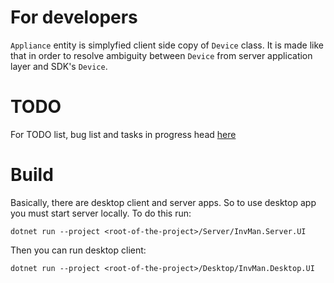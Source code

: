 # For developers
```Appliance``` entity is simplyfied client side copy of ```Device``` class. It is made like that in order to resolve ambiguity between ```Device``` from server application layer and SDK's ```Device```.

# TODO
For TODO list, bug list and tasks in progress head [here](https://github.com/CIRCULARKA/InvMan/projects/1)

# Build
Basically, there are desktop client and server apps. So to use desktop app you must start server locally. To do this run:

```dotnet run --project <root-of-the-project>/Server/InvMan.Server.UI```

Then you can run desktop client:

```dotnet run --project <root-of-the-project>/Desktop/InvMan.Desktop.UI```
